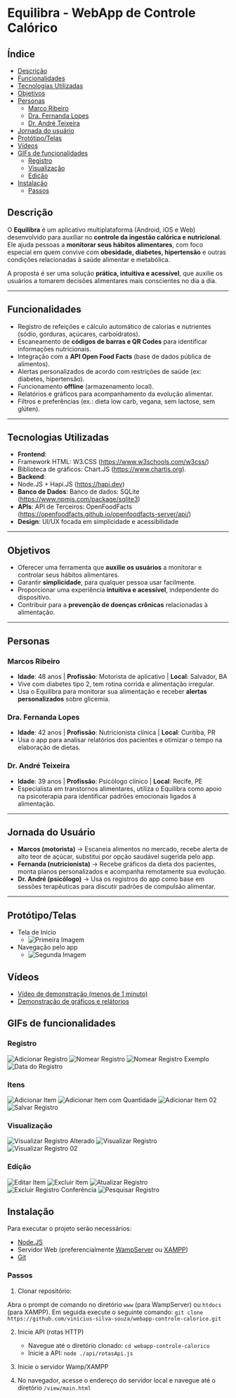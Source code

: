 # Equilibra - WebApp de Controle Calórico

## Índice

- [Descrição](#descrição)
- [Funcionalidades](#funcionalidades)
- [Tecnologias Utilizadas](#tecnologias-utilizadas)
- [Objetivos](#objetivos)
- [Personas](#personas)
    - [Marco Ribeiro](#marcos-ribeiro)
    - [Dra. Fernanda Lopes](#dra-fernanda-lopes)
    - [Dr. André Teixeira](#dr-andré-teixeira)
- [Jornada do usuário](#jornada-do-usuário)
- [Protótipo/Telas](#protótipotelas)
- [Vídeos](#vídeos)
- [GIFs de funcionalidades](#gifs-de-funcionalidades)
    - [Registro](#registro)
    - [Visualização](#visualização)
    - [Edição](#edição)
- [Instalação](#instalação)
    - [Passos](#passos)

## Descrição
O **Equilibra** é um aplicativo multiplataforma (Android, iOS e Web) desenvolvido para auxiliar no **controle da ingestão calórica e nutricional**.  
Ele ajuda pessoas a **monitorar seus hábitos alimentares**, com foco especial em quem convive com **obesidade, diabetes, hipertensão** e outras condições relacionadas à saúde alimentar e metabólica.  

A proposta é ser uma solução **prática, intuitiva e acessível**, que auxilie os usuários a tomarem decisões alimentares mais conscientes no dia a dia.

---

## Funcionalidades
- Registro de refeições e cálculo automático de calorias e nutrientes (sódio, gorduras, açúcares, carboidratos).  
- Escaneamento de **códigos de barras e QR Codes** para identificar informações nutricionais.  
- Integração com a **API Open Food Facts** (base de dados pública de alimentos).  
- Alertas personalizados de acordo com restrições de saúde (ex: diabetes, hipertensão).  
- Funcionamento **offline** (armazenamento local).  
- Relatórios e gráficos para acompanhamento da evolução alimentar.  
- Filtros e preferências (ex.: dieta low carb, vegana, sem lactose, sem glúten).  

---

## Tecnologias Utilizadas
- **Frontend**:
- Framework HTML: W3.CSS (https://www.w3schools.com/w3css/)
-  Biblioteca de gráficos: Chart.JS (https://www.chartjs.org).
- **Backend**:
- Node.JS + Hapi.JS (https://hapi.dev)
- **Banco de Dados**: Banco de dados: SQLite (https://www.npmjs.com/package/sqlite3) 
- **APIs**: API de Terceiros: OpenFoodFacts (https://openfoodfacts.github.io/openfoodfacts-server/api/) 
- **Design**: UI/UX focada em simplicidade e acessibilidade
  
---

## Objetivos
- Oferecer uma ferramenta que **auxilie os usuários** a monitorar e controlar seus hábitos alimentares.  
- Garantir **simplicidade**, para qualquer pessoa usar facilmente.  
- Proporcionar uma experiência **intuitiva e acessível**, independente do dispositivo.  
- Contribuir para a **prevenção de doenças crônicas** relacionadas à alimentação.  

---

## Personas

### Marcos Ribeiro
- **Idade**: 48 anos | **Profissão**: Motorista de aplicativo | **Local**: Salvador, BA  
- Vive com diabetes tipo 2, tem rotina corrida e alimentação irregular.  
- Usa o Equilibra para monitorar sua alimentação e receber **alertas personalizados** sobre glicemia.  

### Dra. Fernanda Lopes
- **Idade**: 42 anos | **Profissão**: Nutricionista clínica | **Local**: Curitiba, PR  
- Usa o app para analisar relatórios dos pacientes e otimizar o tempo na elaboração de dietas.  

### Dr. André Teixeira
- **Idade**: 39 anos | **Profissão**: Psicólogo clínico | **Local**: Recife, PE  
- Especialista em transtornos alimentares, utiliza o Equilibra como apoio na psicoterapia para identificar padrões emocionais ligados à alimentação.  

---

## Jornada do Usuário

- **Marcos (motorista)** → Escaneia alimentos no mercado, recebe alerta de alto teor de açúcar, substitui por opção saudável sugerida pelo app.  
- **Fernanda (nutricionista)** → Recebe gráficos da dieta dos pacientes, monta planos personalizados e acompanha remotamente sua evolução.  
- **Dr. André (psicólogo)** → Usa os registros do app como base em sessões terapêuticas para discutir padrões de compulsão alimentar.  

---

##  Protótipo/Telas

- Tela de Início
    - ![Primeira Imagem](assets/frontend1.png)
- Navegação pelo app
    - ![Segunda Imagem](assets/frontend2.png)

## Vídeos

- [Vídeo de demonstração (menos de 1 minuto)](https://drive.google.com/file/d/1GJvP2v64705Y-kKxQlKIJ3N6NT3A3Hc2/view?usp=drive_link)
- [Demonstração de gráficos e relátorios](https://drive.google.com/file/d/18H0Sqk6EvCG0QSJKlOIqmOAxV_BBDqpa/view?usp=drive_link)

## GIFs de funcionalidades

### Registro

![Adicionar Registro](g01_adicionar_registro.gif)
![Nomear Registro](g02_nomear_registro.gif)
![Nomear Registro Exemplo](g03_nomear_registro_exemplo.gif)
![Data do Registro](g04_data_do_registro.gif)

### Itens

![Adicionar Item](g05_adicionar_item.gif)
![Adicionar Item com Quantidade](g06_adicionar_item_quantidade.gif)
![Adicionar Item 02](g07_adicionar_item_02.gif)
![Salvar Registro](g08_salvar_registro.gif)

### Visualização

![Visualizar Registro Alterado](g09_vizualizar_registro_alterado.gif)
![Visualizar Registro](g10_vizualizar_registro.gif)
![Visualizar Registro 02](g11_vizualizar_registro_02.gif)

### Edição

![Editar Item](g12_editar_item.gif)
![Excluir Item](g13_excluir_item.gif)
![Atualizar Registro](g14_atualizar_registro.gif)
![Excluir Registro Conferência](g15_excluir_registro_conferência.gif)
![Pesquisar Registro](g16_pesquisar_registro.gif)

## Instalação

Para executar o projeto serão necessários:

- [Node.JS](https://nodejs.org/pt/download)
- Servidor Web (preferencialmente [WampServer](https://wampserver.aviatechno.net) ou [XAMPP](https://www.apachefriends.org/pt_br/download.html))
- [Git](https://git-scm.com/downloads)

### Passos

1. Clonar repositório:

Abra o prompt de comando no diretório `www` (para WampServer) ou `htdocs` (para XAMPP). Em seguida execute o seguinte comando: `git clone https://github.com/vinicius-silva-souza/webapp-controle-calorico.git`

2. Inicie API (rotas HTTP)
    - Navegue até o diretório clonado: `cd webapp-controle-calorico`
    - Inicie a API: `node ./api/rotasApi.js`

3. Inicie o servidor Wamp/XAMPP
4. No navegador, acesse o endereço do servidor local e navegue até o diretório `/view/main.html`

